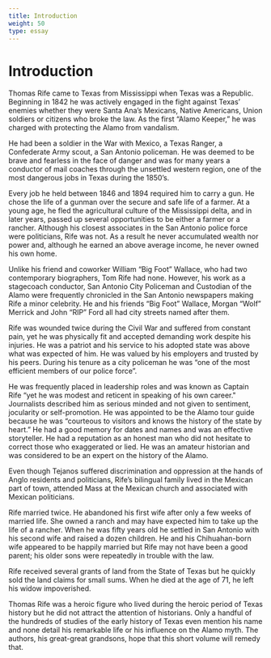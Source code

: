 ```yaml
---
title: Introduction
weight: 50
type: essay
---
```

# Introduction

Thomas Rife came to Texas from Mississippi when Texas was a Republic. Beginning in 1842 he was actively engaged in the fight against Texas’ enemies whether they were Santa Ana’s Mexicans, Native Americans, Union soldiers or citizens who broke the law. As the first “Alamo Keeper,” he was charged with protecting the Alamo from vandalism.

He had been a soldier in the War with Mexico, a Texas Ranger, a Confederate Army scout, a San Antonio policeman. He was deemed to be brave and fearless in the face of danger and was for many years a conductor of mail coaches through the unsettled western region, one of the most dangerous jobs in Texas during the 1850’s.

Every job he held between 1846 and 1894 required him to carry a gun. He chose the life of a gunman over the secure and safe life of a farmer. At a young age, he fled the agricultural culture of the Mississippi delta, and in later years, passed up several opportunities to be either a farmer or a rancher. Although his closest associates in the San Antonio police force were politicians, Rife was not. As a result he never accumulated wealth nor power and, although he earned an above average income, he never owned his own home.

Unlike his friend and coworker William “Big Foot” Wallace, who had two contemporary biographers, Tom Rife had none. However, his work as a stagecoach conductor, San Antonio City Policeman and Custodian of the Alamo were frequently chronicled in the San Antonio newspapers making Rife a minor celebrity. He and his friends “Big Foot” Wallace, Morgan “Wolf” Merrick and John “RIP” Ford all had city streets named after them.

Rife was wounded twice during the Civil War and suffered from constant pain, yet he was physically fit and accepted demanding work despite his injuries. He was a patriot and his service to his adopted state was above what was expected of him. He was valued by his employers and trusted by his peers. During his tenure as a city policeman he was “one of the most efficient members of our police force”.

He was frequently placed in leadership roles and was known as Captain Rife “yet he was modest and reticent in speaking of his own career." Journalists described him as serious minded and not given to sentiment, jocularity or self-promotion. He was appointed to be the Alamo tour guide because he was “courteous to visitors and knows the history of the state by heart.” He had a good memory for dates and names and was an effective storyteller. He had a reputation as an honest man who did not hesitate to correct those who exaggerated or lied. He was an amateur historian and was considered to be an expert on the history of the Alamo.

Even though Tejanos suffered discrimination and oppression at the hands of Anglo residents and politicians, Rife’s bilingual family lived in the Mexican part of town, attended Mass at the Mexican church and associated with Mexican politicians.

Rife married twice. He abandoned his first wife after only a few weeks of married life. She owned a ranch and may have expected him to take up the life of a rancher. When he was fifty years old he settled in San Antonio with his second wife and raised a dozen children. He and his Chihuahan-born wife appeared to be happily married but Rife may not have been a good parent; his older sons were repeatedly in trouble with the law.

Rife received several grants of land from the State of Texas but he quickly sold the land claims for small sums.  When he died at the age of 71, he left his widow impoverished.

Thomas Rife was a heroic figure who lived during the heroic period of Texas history but he did not attract the attention of historians. Only a handful of the hundreds of studies of the early history of Texas even mention his name and none detail his remarkable life or his influence on the Alamo myth. The authors, his great-great grandsons, hope that this short volume will remedy that.
